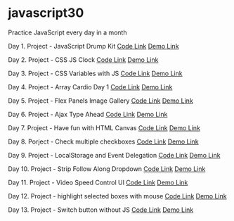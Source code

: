 # javascript30
Practice JavaScript every day in a month

Day 1. Project - JavaScript Drump Kit
[Code Link](https://github.com/daihuaye/javascript30/tree/01---JavaScript-Drum-Kit)
[Demo Link](https://foregoing-freeze.glitch.me/)

Day 2. Project - CSS JS Clock
[Code Link](https://github.com/daihuaye/javascript30/tree/02-CSS-JS-Clock)
[Demo Link](https://secret-protest.glitch.me/)

Day 3. Project - CSS Variables with JS
[Code Link](https://github.com/daihuaye/javascript30/tree/03-update-css-variables-with-js)
[Demo Link](https://mature-whip.glitch.me/)

Day 4. Project - Array Cardio Day 1
[Code Link](https://github.com/daihuaye/javascript30/tree/04-array-cardio-1)
[Demo Link](https://accidental-hacksaw.glitch.me/)

Day 5. Project - Flex Panels Image Gallery
[Code Link](https://github.com/daihuaye/javascript30/tree/05-flex-panels-image-gallery)
[Demo Link](https://surf-jail.glitch.me/)

Day 6. Project - Ajax Type Ahead
[Code Link](https://github.com/daihuaye/javascript30/tree/06-ajax-type-ahead)
[Demo Link](https://odd-subway.glitch.me/)

Day 7. Project - Have fun with HTML Canvas
[Code Link](https://github.com/daihuaye/javascript30/tree/07-fun-with-html-canvas)
[Demo Link](https://equable-cylinder.glitch.me/)

Day 8. Porject - Check multiple checkboxes
[Code Link](https://github.com/daihuaye/javascript30/tree/08-check-multiple-checkboxes)
[Demo Link](https://adaptable-hisser.glitch.me/)

Day 9. Project - LocalStorage and Event Delegation
[Code Link](https://github.com/daihuaye/javascript30/tree/09-LocalStorage-and-Event-Delegation)
[Demo Link](https://abrupt-crawdad.glitch.me/)

Day 10. Project - Strip Follow Along Dropdown
[Code Link](https://github.com/daihuaye/javascript30/tree/10-strip-follow-along-dropdown)
[Demo Link](https://six-leather.glitch.me/)

Day 11. Project - Video Speed Control UI
[Code Link](https://github.com/daihuaye/javascript30/tree/11-video-rate-control-ui)
[Demo Link](https://puffy-protocol.glitch.me/)

Day 12. Project - highlight selected boxes with mouse
[Code Link](https://github.com/daihuaye/javascript30/tree/12-dragable-highlight-boxes)
[Demo Link](https://secretive-hexagon.glitch.me/)

Day 13. Project - Switch button without JS
[Code Link](https://github.com/daihuaye/javascript30/tree/13-switch-button-without-js)
[Demo Link](https://fast-cannon.glitch.me/)
